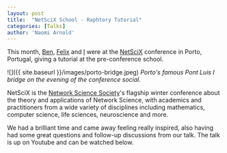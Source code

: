 ```yaml
---
layout: post
title:  "NetSciX School - Raphtory Tutorial"
categories: [Talks]
author: 'Naomi Arnold'
---
```


This month, [Ben](https://twitter.com/miratepuffin), [Felix](https://twitter.com/felixcuadrado) and [I](https://twitter.com/narnolddd) were at the [NetSciX](https://netscix.dcc.fc.up.pt/) conference in Porto, Portugal, giving a tutorial at the pre-conference school. 

![]({{ site.baseurl }}/images/porto-bridge.jpeg)
*Porto's famous Pont Luis I bridge on the evening of the conference social.*

NetSciX is the [Network Science Society](https://netscisociety.net/home)'s flagship winter conference about the theory and applications of Network Science, with academics and practitioners from a wide variety of disciplines including mathematics, computer science, life sciences, neuroscience and more.

We had a brilliant time and came away feeling really inspired, also having had some great questions and follow-up discussions from our talk. The talk is up on Youtube and can be watched below.

<p align="center">
<iframe width="560" height="315" src="https://www.youtube.com/embed/QxhrONca4FE" title="YouTube video player" frameborder="0" allow="accelerometer; autoplay; clipboard-write; encrypted-media; gyroscope; picture-in-picture" allowfullscreen></iframe>
